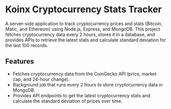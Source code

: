 # Koinx Cryptocurrency Stats Tracker

A server-side application to track cryptocurrency prices and stats (Bitcoin, Matic, and Ethereum) using Node.js, Express, and MongoDB. This project fetches cryptocurrency data every 2 hours, stores it in a database, and provides APIs to retrieve the latest stats and calculate standard deviation for the last 100 records.

## Features

- Fetches cryptocurrency data from the CoinGecko API (price, market cap, and 24-hour change).
- Background job that runs every 2 hours to store cryptocurrency data in MongoDB.
- Provides API endpoints to get the latest cryptocurrency stats and calculate the standard deviation of prices over time.
